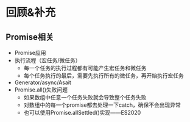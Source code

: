 # 回顾&补充

## Promise相关
- Promise应用
- 执行流程（宏任务/微任务）
  - 每一个任务的执行过程都有可能产生宏任务和微任务
  - 每个任务执行的最后，需要先执行所有的微任务，再开始执行宏任务
- Generator/async/Asait
- Promise.all()失败问题
  - 如果数组中任意一个任务失败就会导致整个任务失败
  - 对数组中的每一个promise都去处理一下catch，确保不会出现异常
  - 也可以使用Promise.allSettled()实现——ES2020